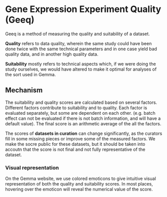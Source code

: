 # Gene Expression Experiment Quality (Geeq)

Geeq is a method of measuring the quality and suitability of a dataset.

**Quality** refers to data quality, wherein the same study could have been done twice with the same technical parameters and in one case yield bad quality data, and in another high quality data.

**Suitability** mostly refers to technical aspects which, if we were doing the study ourselves, we would have altered to make it optimal for analyses of the sort used in Gemma.

## Mechanism

The suitability and quality scores are calculated based on several factors. Different factors contribute to suitability and to quality. Each factor is evaluated separately, but some are dependent on each other. (e.g. batch effect can not be evaluated if there is not batch information, and will have a default value). The final score is an arithmetic average of the all the factors.

The scores of **datasets in curation** can change significantly, as the curators fill in some missing pieces or improve
some of the measured factors. We make the socre public for these datasets, but it should be taken into accoutn that the score is not final and not fully representative of the dataset.

### Visual representation

On the Gemma website, we use colored emoticons to give intuitive visual representation of both the quality and suitability scores. In most places, hovering over the emoticon will reveal the numerical value of the score. 

